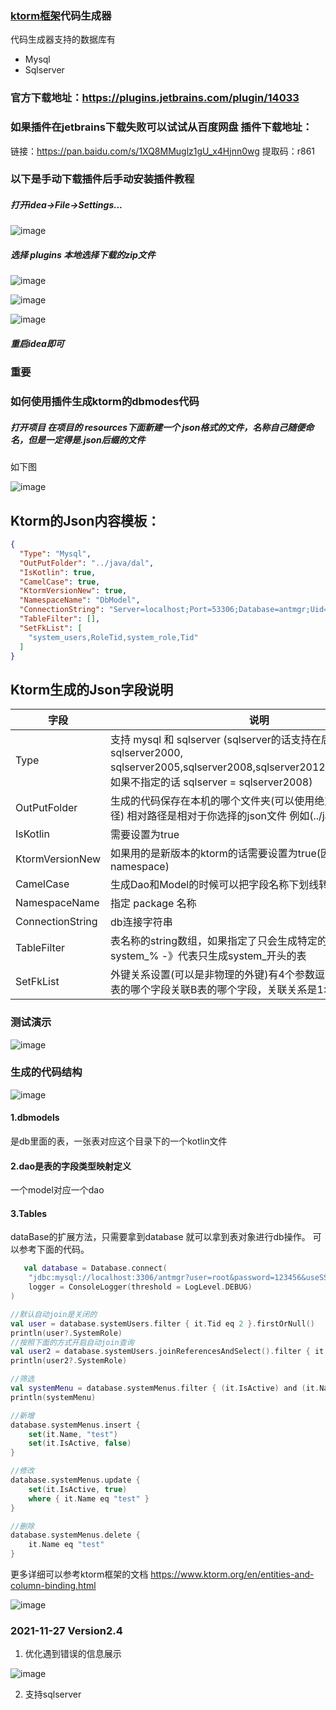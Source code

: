 ### [ktorm框架](https://github.com/vincentlauvlwj/Ktorm)代码生成器

代码生成器支持的数据库有

- Mysql
- Sqlserver

### 官方下载地址：https://plugins.jetbrains.com/plugin/14033

### 如果插件在jetbrains下载失败可以试试从百度网盘 插件下载地址：

链接：https://pan.baidu.com/s/1XQ8MMuglz1gU_x4Hjnn0wg
提取码：r861

### 以下是手动下载插件后手动安装插件教程

##### 打开idea->File->Settings...

![image](https://images4.c-ctrip.com/target/zb0n1e000001fr6eq9640.png)

##### 选择 plugins 本地选择下载的zip文件

![image](https://images4.c-ctrip.com/target/zb0p1e000001fr92h36F3.png)

![image](https://images4.c-ctrip.com/target/zb021e000001fz753AD11.png)

![image](https://images4.c-ctrip.com/target/zb0b1e000001fuiaiE9BF.png)

##### 重启idea即可

### 重要

### 如何使用插件生成ktorm的dbmodes代码

##### 打开项目 在项目的 resources下面新建一个 json格式的文件，名称自己随便命名，但是一定得是.json后缀的文件

如下图

![image](https://images4.c-ctrip.com/target/zb091e000001fuiuv5945.png)

## Ktorm的Json内容模板：

```json
{
  "Type": "Mysql",
  "OutPutFolder": "../java/dal",
  "IsKotlin": true,
  "CamelCase": true,
  "KtormVersionNew": true,
  "NamespaceName": "DbModel",
  "ConnectionString": "Server=localhost;Port=53306;Database=antmgr;Uid=root;Pwd=123456;charset=utf8;SslMode=none",
  "TableFilter": [],
  "SetFkList": [
    "system_users,RoleTid,system_role,Tid"
  ]
}
```

## Ktorm生成的Json字段说明

字段 | 说明
---|---
Type | 支持 mysql 和 sqlserver (sqlserver的话支持在后面指定版本号：sqlserver2000, sqlserver2005,sqlserver2008,sqlserver2012,sqlserver2017，如果不指定的话 sqlserver = sqlserver2008)
OutPutFolder| 生成的代码保存在本机的哪个文件夹(可以使用绝对路径和相对路径) 相对路径是相对于你选择的json文件 例如(../java)
IsKotlin| 需要设置为true
KtormVersionNew| 如果用的是新版本的ktorm的话需要设置为true(因为ktorm更改了namespace)
CamelCase| 生成Dao和Model的时候可以把字段名称下划线转驼峰
NamespaceName| 指定 package 名称
ConnectionString| db连接字符串
TableFilter| 表名称的string数组，如果指定了只会生成特定的表的代码 ， system_% -》代表只生成system_开头的表
SetFkList| 外键关系设置(可以是非物理的外键)有4个参数逗号隔开分别是，A表的哪个字段关联B表的哪个字段，关联关系是1:1

### 测试演示

![image](https://images4.c-ctrip.com/target/zb0w1e000001fy5pm2190.gif)

### 生成的代码结构

![image](https://images4.c-ctrip.com/target/0zb4f120008c5nmub791E.png)

#### 1.dbmodels

是db里面的表，一张表对应这个目录下的一个kotlin文件

#### 2.dao是表的字段类型映射定义

一个model对应一个dao

#### 3.Tables

dataBase的扩展方法，只需要拿到database 就可以拿到表对象进行db操作。 可以参考下面的代码。

```kotlin
   val database = Database.connect(
    "jdbc:mysql://localhost:3306/antmgr?user=root&password=123456&useSSL=false",
    logger = ConsoleLogger(threshold = LogLevel.DEBUG)
)

//默认自动join是关闭的
val user = database.systemUsers.filter { it.Tid eq 2 }.firstOrNull()
println(user?.SystemRole)
//按照下面的方式开启自动join查询
val user2 = database.systemUsers.joinReferencesAndSelect().filter { it.Tid eq 2 }.firstOrNull()
println(user2?.SystemRole)

//筛选
val systemMenu = database.systemMenus.filter { (it.IsActive) and (it.Name eq "yuzd") }.firstOrNull()
println(systemMenu)

//新增
database.systemMenus.insert {
    set(it.Name, "test")
    set(it.IsActive, false)
}

//修改
database.systemMenus.update {
    set(it.IsActive, true)
    where { it.Name eq "test" }
}

//删除
database.systemMenus.delete {
    it.Name eq "test"
}

```

更多详细可以参考ktorm框架的文档
https://www.ktorm.org/en/entities-and-column-binding.html

![image](https://images4.c-ctrip.com/target/0zb5d120008od7nor3A7E.png)

### 2021-11-27 Version2.4
1. 优化遇到错误的信息展示

![image](https://dimg04.c-ctrip.com/images/0v54712000958okfs31A2.png)

2. 支持sqlserver

